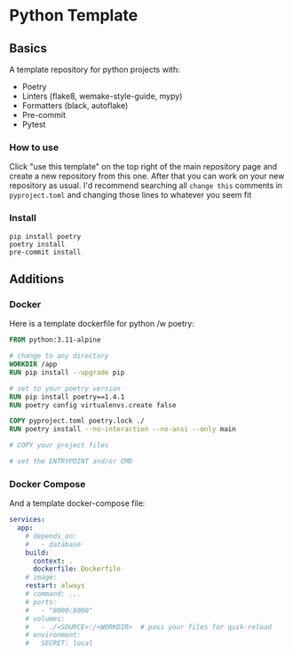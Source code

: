 # Python Template
## Basics
A template repository for python projects with:
- Poetry
- Linters (flake8, wemake-style-guide, mypy)
- Formatters (black, autoflake)
- Pre-commit
- Pytest

### How to use
Click "use this template" on the top right of the main repository page and create a new repository from this one. After that you can work on your new repository as usual. I'd recommend searching all `change this` comments in `pyproject.toml` and changing those lines to whatever you seem fit

### Install
```
pip install poetry
poetry install
pre-commit install
```

## Additions
### Docker
Here is a template dockerfile for python /w poetry:
```dockerfile
FROM python:3.11-alpine

# change to any directory
WORKDIR /app
RUN pip install --upgrade pip

# set to your poetry version
RUN pip install poetry==1.4.1
RUN poetry config virtualenvs.create false

COPY pyproject.toml poetry.lock ./
RUN poetry install --no-interaction --no-ansi --only main

# COPY your project files

# set the ENTRYPOINT and/or CMD
```

### Docker Compose
And a template docker-compose file:
```yaml
services:
  app:
    # depends_on:
    #   - database
    build:
      context: .
      dockerfile: Dockerfile
    # image:
    restart: always
    # command: ...
    # ports:
    #   - "8000:8000"
    # volumes:
    #   - ./<SOURCE>:/<WORKDIR>  # pass your files for quik-reload
    # environment:
    #   SECRET: local
```
